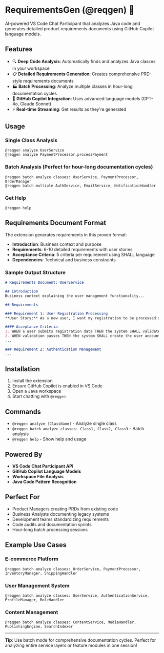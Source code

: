 # RequirementsGen (@reqgen) 🚀

AI-powered VS Code Chat Participant that analyzes Java code and generates detailed product requirements documents using GitHub Copilot language models.

## Features

- 🔍 **Deep Code Analysis**: Automatically finds and analyzes Java classes in your workspace
- 📋 **Detailed Requirements Generation**: Creates comprehensive PRD-style requirements documents
- 🏭 **Batch Processing**: Analyze multiple classes in hour-long documentation cycles
- 🤖 **GitHub Copilot Integration**: Uses advanced language models (GPT-4o, Claude Sonnet)
- ⚡ **Real-time Streaming**: Get results as they're generated

## Usage

### Single Class Analysis

```
@reqgen analyze UserService
@reqgen analyze PaymentProcessor.processPayment
```

### Batch Analysis (Perfect for hour-long documentation cycles)

```
@reqgen batch analyze classes: UserService, PaymentProcessor, OrderManager
@reqgen batch multiple AuthService, EmailService, NotificationHandler
```

### Get Help

```
@reqgen help
```

## Requirements Document Format

The extension generates requirements in this proven format:

- **Introduction**: Business context and purpose
- **Requirements**: 6-10 detailed requirements with user stories
- **Acceptance Criteria**: 5 criteria per requirement using SHALL language
- **Dependencies**: Technical and business constraints

### Sample Output Structure

```markdown
# Requirements Document: UserService

## Introduction
Business context explaining the user management functionality...

## Requirements

### Requirement 1: User Registration Processing
**User Story:** As a new user, I want my registration to be processed securely...

#### Acceptance Criteria
1. WHEN a user submits registration data THEN the system SHALL validate all required fields
2. WHEN validation passes THEN the system SHALL create the user account
...

### Requirement 2: Authentication Management
...
```

## Installation

1. Install the extension
2. Ensure GitHub Copilot is enabled in VS Code
3. Open a Java workspace
4. Start chatting with `@reqgen`

## Commands

- `@reqgen analyze [ClassName]` - Analyze single class
- `@reqgen batch analyze classes: Class1, Class2, Class3` - Batch analysis
- `@reqgen help` - Show help and usage

## Powered By

- **VS Code Chat Participant API**
- **GitHub Copilot Language Models** 
- **Workspace File Analysis**
- **Java Code Pattern Recognition**

## Perfect For

- Product Managers creating PRDs from existing code
- Business Analysts documenting legacy systems  
- Development teams standardizing requirements
- Code audits and documentation sprints
- Hour-long batch processing sessions

## Example Use Cases

### E-commerce Platform
```
@reqgen batch analyze classes: OrderService, PaymentProcessor, InventoryManager, ShippingHandler
```

### User Management System
```
@reqgen batch analyze classes: UserService, AuthenticationService, ProfileManager, RoleHandler
```

### Content Management
```
@reqgen batch analyze classes: ContentService, MediaHandler, PublishingEngine, SearchIndexer
```

---

**Tip**: Use batch mode for comprehensive documentation cycles. Perfect for analyzing entire service layers or feature modules in one session!

